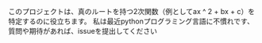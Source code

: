 このプロジェクトは、真のルートを持つ2次関数（例としてax ^ 2 + bx + c）を特定するのに役立ちます。 
私は最近pythonプログラミング言語に不慣れです、質問や期待があれば、issueを提出してください
